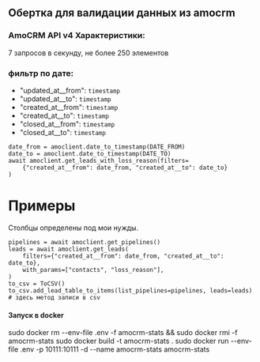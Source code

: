 ## Обертка для валидации данных из amocrm 


### AmoCRM API v4 Характеристики:
  7 запросов в секунду, не более 250 элементов
### фильтр по дате:
- "updated_at__from": `timestamp`
- "updated_at__to": `timestamp`
- "created_at__from": `timestamp`
- "created_at__to": `timestamp`
- "closed_at__from": `timestamp`
- "closed_at__to": `timestamp`
```
date_from = amoclient.date_to_timestamp(DATE_FROM)
date_to = amoclient.date_to_timestamp(DATE_TO)
await amoclient.get_leads_with_loss_reason(filters=
    {"created_at__from": date_from, "created_at__to": date_to}
)
```

# Примеры
Столбцы определены под мои нужды.
```
pipelines = await amoclient.get_pipelines()
leads = await amoclient.get_leads(
    filters={"created_at__from": date_from, "created_at__to": date_to},
    with_params=["contacts", "loss_reason"],
)
to_csv = ToCSV()
to_csv.add_lead_table_to_items(list_pipelines=pipelines, leads=leads)
# здесь метод записи в csv
```

#### Запуск в docker

sudo docker rm --env-file .env -f amocrm-stats && sudo docker rmi -f amocrm-stats
sudo docker build -t amocrm-stats .
sudo docker run --env-file .env -p 10111:10111 -d --name amocrm-stats amocrm-stats